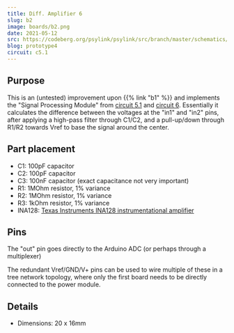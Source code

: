 ```yaml
---
title: Diff. Amplifier 6
slug: b2
image: boards/b2.png
date: 2021-05-12
src: https://codeberg.org/psylink/psylink/src/branch/master/schematics/circuit6.kicad_pcb
blog: prototype4
circuit: c5.1
---
```


## Purpose

This is an (untested) improvement upon {{% link "b1" %}} and implements the
"Signal Processing Module" from [circuit 5.1](/c5.1) and [circuit 6](c6).
Essentially it calculates the difference between the voltages at the "in1" and
"in2" pins, after applying a high-pass filter through C1/C2, and a pull-up/down
through R1/R2 towards Vref to base the signal around the
center.

## Part placement

- C1: 100pF capacitor
- C2: 100pF capacitor
- C3: 100nF capacitor (exact capacitance not very important)
- R1: 1MOhm resistor, 1% variance
- R2: 1MOhm resistor, 1% variance
- R3: 1kOhm resistor, 1% variance
- INA128: [Texas Instruments INA128 instrumentational amplifier](https://www.ti.com/product/INA128)

## Pins

The "out" pin goes directly to the Arduino ADC (or perhaps through a
multiplexer)

The redundant Vref/GND/V+ pins can be used to wire multiple of these in a tree
network topology, where only the first board needs to be directly connected to
the power module.

## Details

- Dimensions: 20 x 16mm
